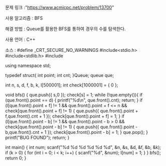 문제 링크 :"https://www.acmicpc.net/problem/13700"

사용 알고리즘 : BFS

해결 방법 : Queue를 활용한 BFS를 통하여 경우의 수를 탐색한다.

사용 언어 : C++

소스 : #define _CRT_SECURE_NO_WARNINGS
#include<stdio.h>
#include<stdlib.h>
#include<queue>

using namespace std;

typedef struct{
	int point;
	int cnt;
}Queue;
queue<Queue> que;

int n, s, d, f, b, k, l[500001];
int check[1000001] = { 0 };

void bfs() {
	que.push({ s,0 });
	check[s] = 1;
	while (!que.empty()){ 
		if (que.front().point == d) {
			printf("%d\n", que.front().cnt);
			return;
		}
		if (l[que.front().point + f] != 1 && que.front().point + f <= n && check[que.front().point + f] != 1) {
			que.push({ que.front().point + f,que.front().cnt + 1 });
			check[que.front().point + f] = 1;
		}
		if (l[que.front().point - b] != 1 && que.front().point - b > 0 && check[que.front().point - b] != 1) {
			que.push({ que.front().point - b,que.front().cnt + 1 });
			check[que.front().point - b] = 1;
		}
		que.pop();
	}
	printf("BUG FOUND");
	return;
}

int main() {
	int num;
	scanf("%d %d %d %d %d %d", &n, &s, &d, &f, &b, &k);
	if (k > 0) {
		for (int i = 0; i < k; i++) {
			scanf("%d", &num);
			l[num] = 1;
		}
	}
	bfs();
	return 0;
}
